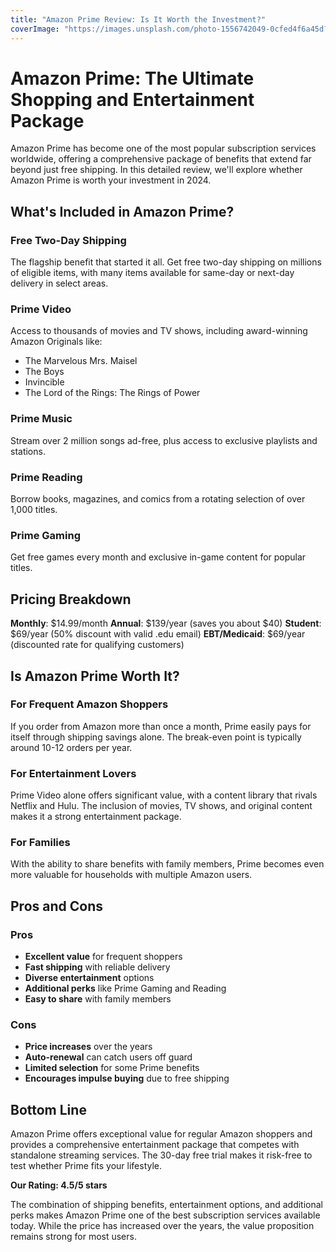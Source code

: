 ```yaml
---
title: "Amazon Prime Review: Is It Worth the Investment?"
coverImage: "https://images.unsplash.com/photo-1556742049-0cfed4f6a45d?ixlib=rb-4.0.3&auto=format&fit=crop&w=1200&q=80"
---
```


# Amazon Prime: The Ultimate Shopping and Entertainment Package

Amazon Prime has become one of the most popular subscription services worldwide, offering a comprehensive package of benefits that extend far beyond just free shipping. In this detailed review, we'll explore whether Amazon Prime is worth your investment in 2024.

## What's Included in Amazon Prime?

### Free Two-Day Shipping
The flagship benefit that started it all. Get free two-day shipping on millions of eligible items, with many items available for same-day or next-day delivery in select areas.

### Prime Video
Access to thousands of movies and TV shows, including award-winning Amazon Originals like:
- The Marvelous Mrs. Maisel
- The Boys
- Invincible
- The Lord of the Rings: The Rings of Power

### Prime Music
Stream over 2 million songs ad-free, plus access to exclusive playlists and stations.

### Prime Reading
Borrow books, magazines, and comics from a rotating selection of over 1,000 titles.

### Prime Gaming
Get free games every month and exclusive in-game content for popular titles.

## Pricing Breakdown

**Monthly**: $14.99/month
**Annual**: $139/year (saves you about $40)
**Student**: $69/year (50% discount with valid .edu email)
**EBT/Medicaid**: $69/year (discounted rate for qualifying customers)

## Is Amazon Prime Worth It?

### For Frequent Amazon Shoppers
If you order from Amazon more than once a month, Prime easily pays for itself through shipping savings alone. The break-even point is typically around 10-12 orders per year.

### For Entertainment Lovers
Prime Video alone offers significant value, with a content library that rivals Netflix and Hulu. The inclusion of movies, TV shows, and original content makes it a strong entertainment package.

### For Families
With the ability to share benefits with family members, Prime becomes even more valuable for households with multiple Amazon users.

## Pros and Cons

### Pros
- **Excellent value** for frequent shoppers
- **Fast shipping** with reliable delivery
- **Diverse entertainment** options
- **Additional perks** like Prime Gaming and Reading
- **Easy to share** with family members

### Cons
- **Price increases** over the years
- **Auto-renewal** can catch users off guard
- **Limited selection** for some Prime benefits
- **Encourages impulse buying** due to free shipping

## Bottom Line

Amazon Prime offers exceptional value for regular Amazon shoppers and provides a comprehensive entertainment package that competes with standalone streaming services. The 30-day free trial makes it risk-free to test whether Prime fits your lifestyle.

**Our Rating: 4.5/5 stars**

The combination of shipping benefits, entertainment options, and additional perks makes Amazon Prime one of the best subscription services available today. While the price has increased over the years, the value proposition remains strong for most users.
